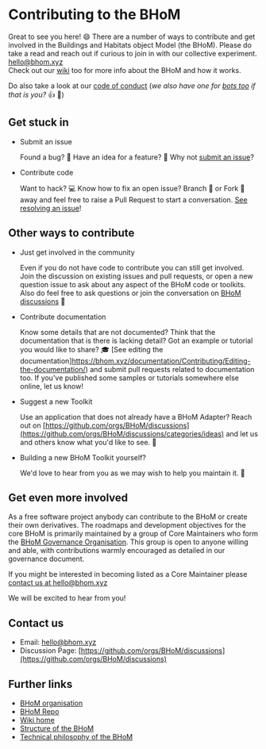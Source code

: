 # Contributing to the BHoM

Great to see you here! :smile: There are a number of ways to contribute and get involved in the Buildings and Habitats object Model (the BHoM). Please do take a read and reach out if curious to join in with our collective experiment. [hello@bhom.xyz](mailto:hello@bhom.xyz)  
Check out our [wiki](https://bhom.xyz/documentation/) too for more info about the BHoM and how it works.

Do also take a look at our [code of conduct](https://github.com/BHoM/BHoM/blob/master/docs/CODE_OF_CONDUCT.md) (_we also have one for [bots too](https://github.com/BHoM/BHoM/blob/master/docs/CODE_OF_CONDUCT_FOR_BOTS.md) if that is you?_ :+1: :robot:)


## Get stuck in

- Submit an issue

  Found a bug? :bug: Have an idea for a feature? :brain: Why not [submit an issue](https://bhom.xyz/documentation/Contributing/Submitting-an-Issue/)?

- Contribute code

  Want to hack? :computer: Know how to fix an open issue? Branch :palm_tree: or Fork :fork_and_knife: away and feel free to raise a Pull Request to start a conversation. [See resolving an issue](https://bhom.xyz/documentation/Contributing/Resolving-an-Issue/)!



## Other ways to contribute

- Just get involved in the community 

  Even if you do not have code to contribute you can still get involved. Join the discussion on existing issues and pull requests, or open a new question issue to ask about any aspect of the BHoM code or toolkits.  
  Also do feel free to ask questions or join the conversation on [BHoM discussions](https://github.com/orgs/BHoM/discussions) :mega:

- Contribute documentation

  Know some details that are not documented? Think that the documentation that is there is lacking detail? Got an example or tutorial you would like to share? :mortar_board: [See editing the documentation]https://bhom.xyz/documentation/Contributing/Editing-the-documentation/) and submit pull requests related to documentation too. If you've published some samples or tutorials somewhere else online, let us know! 


- Suggest a new Toolkit

  Use an application that does not already have a BHoM Adapter? 
  Reach out on [https://github.com/orgs/BHoM/discussions](https://github.com/orgs/BHoM/discussions/categories/ideas) and let us and others know what you'd like to see. :raising_hand:

- Building a new BHoM Toolkit yourself?

    We'd love to hear from you as we may wish to help you maintain it. :construction:

## Get even more involved

As a free software project anybody can contribute to the BHoM or create their own derivatives. The roadmaps and development objectives for the core BHoM is primarily maintained by a group of Core Maintainers who form the [BHoM Governance Organisation](https://github.com/BHoM/BHoM/blob/master/docs/GOVERNANCE.md). This group is open to anyone willing and able, with contributions warmly encouraged as detailed in our governance document. 

If you might be interested in becoming listed as a Core Maintainer please [contact us at hello@bhom.xyz](mailto:hello@bhom.xyz)

We will be excited to hear from you!



## Contact us

- Email: [hello@bhom.xyz](mailto:hello@bhom.xyz)
- Discussion Page: [https://github.com/orgs/BHoM/discussions](https://github.com/orgs/BHoM/discussions)  

## Further links

- [BHoM organisation](https://github.com/BHoM)
- [BHoM Repo](https://github.com/BHoM/BHoM)
- [Wiki home](https://bhom.xyz/documentation/)
- [Structure of the BHoM](https://github.com/BHoM/documentation/wiki/Structure-of-the-BHoM)
- [Technical philosophy of the BHoM](https://bhom.xyz/documentation/Basics/Coding%20fundamentals/Technical-philosophy-of-the-BHoM/)



